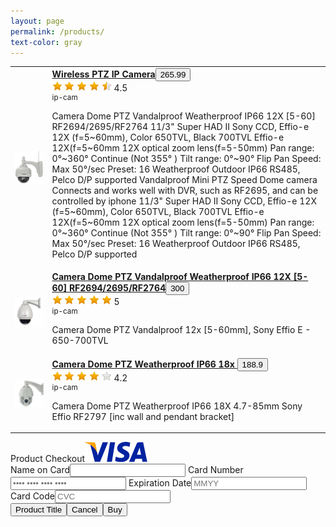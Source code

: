 ```yaml
---
layout: page
permalink: /products/
text-color: gray
---
```


<table class="table">
   <tbody>
      <tr>
         <td class="col-md-2">
            <!-- product image-->
            <a href="/products/ip-camera-1.html"><img src="/img/products/IP-PTZ-CAM-3.jpg" class="img-polaroid small-img"></a>
         </td>
         <td>
            <!-- product title--><a href="/products/ip-camera-1.html"><strong>Wireless PTZ IP Camera</strong></a><!-- buy button--><button id="buy-ip-camera-1" data-product-title="Wireless PTZ IP Camera" role="button" data-toggle="modal" class="btn btn-primary btn-mini buy"><i class="icon-shopping-cart icon-white"></i>265.99</button>
            <div>
               <!-- product rating--><span id="rating-ip-camera-1" data-rating="4.5" class="stars" title="good" style="cursor: default; width: 100px;"><img src="/img/star-on.png" alt="1" title="good">&nbsp;<img src="/img/star-on.png" alt="2" title="good">&nbsp;<img src="/img/star-on.png" alt="3" title="good">&nbsp;<img src="/img/star-on.png" alt="4" title="good">&nbsp;<img src="/img/star-half.png" alt="5" title="good"><input type="hidden" name="score" value="4.5" readonly="readonly"></span><span> 4.5</span>
            </div>
            <!-- product information-->
            <div>
               <small class="muted">
                  <div>ip-cam</div>
               </small>
            </div>
            <!-- product description-->
            <p>Camera Dome PTZ Vandalproof Weatherproof IP66 12X [5-60] RF2694/2695/RF2764
               11/3" Super HAD II Sony CCD, Effio-e 12X (f=5~60mm),
               Color 650TVL, Black 700TVL
               Effio-e 12X(f=5~60mm
               12X optical zoom lens(f=5-50mm)
               Pan range: 0°~360° Continue (Not 355° )
               Tilt range: 0°~90° Flip
               Pan Speed: Max 50°/sec Preset: 16
               Weatherproof Outdoor IP66
               RS485, Pelco D/P supported
               Vandalproof Mini PTZ Speed Dome camera
               Connects and works well with DVR, such as RF2695, and can be controlled by iphone
               11/3" Super HAD II Sony CCD, Effio-e 12X (f=5~60mm),
               Color 650TVL, Black 700TVL
               Effio-e 12X(f=5~60mm
               12X optical zoom lens(f=5-50mm)
               Pan range: 0°~360° Continue (Not 355° )
               Tilt range: 0°~90° Flip
               Pan Speed: Max 50°/sec Preset: 16
               Weatherproof Outdoor IP66
               RS485, Pelco D/P supported
            </p>
         </td>
      </tr>
      <tr>
         <td class="span2">
            <!-- product image--><a href="/products/ip-camera-2"><img src="/img/products/IP-PTZ-CAM-2.jpg" class="img-polaroid small-img"></a>
         </td>
         <td>
            <!-- product title--><a href="/products/ip-camera-2"><strong>Camera Dome PTZ Vandalproof Weatherproof IP66 12X [5-60] RF2694/2695/RF2764</strong></a><!-- buy button--><button id="buy-ip-camera-2" data-product-title="Camera Dome PTZ Vandalproof Weatherproof IP66 12X [5-60] RF2694/2695/RF2764" role="button" data-toggle="modal" class="btn btn-primary btn-mini buy"><i class="icon-shopping-cart icon-white"></i>300</button>
            <div>
               <!-- product rating--><span id="rating-ip-camera-2" data-rating="5" class="stars" title="gorgeous" style="cursor: default; width: 100px;"><img src="/img/star-on.png" alt="1" title="gorgeous">&nbsp;<img src="/img/star-on.png" alt="2" title="gorgeous">&nbsp;<img src="/img/star-on.png" alt="3" title="gorgeous">&nbsp;<img src="/img/star-on.png" alt="4" title="gorgeous">&nbsp;<img src="/img/star-on.png" alt="5" title="gorgeous"><input type="hidden" name="score" value="5" readonly="readonly"></span><span> 5</span>
            </div>
            <!-- product information-->
            <div>
               <small class="muted">
                  <div>ip-cam</div>
               </small>
            </div>
            <!-- product description-->
            <p>Camera Dome PTZ Vandalproof 12x [5-60mm], Sony Effio E - 650-700TVL</p>
         </td>
      </tr>
      <tr>
         <td class="span2">
            <!-- product image--><a href="/products/ip-camera-3"><img src="/img/products/IP-PTZ-CAM-1.jpg" class="img-polaroid small-img"></a>
         </td>
         <td>
            <!-- product title--><a href="/products/ip-camera-3"><strong>Camera Dome PTZ Weatherproof IP66 18x </strong></a><!-- buy button--><button id="buy-ip-camera-3" data-product-title="Camera Dome PTZ Weatherproof IP66 18x " role="button" data-toggle="modal" class="btn btn-primary btn-mini buy"><i class="icon-shopping-cart icon-white"></i>188.9</button>
            <div>
               <!-- product rating--><span id="rating-ip-camera-3" data-rating="4.2" class="stars" title="good" style="cursor: default; width: 100px;"><img src="/img/star-on.png" alt="1" title="good">&nbsp;<img src="/img/star-on.png" alt="2" title="good">&nbsp;<img src="/img/star-on.png" alt="3" title="good">&nbsp;<img src="/img/star-on.png" alt="4" title="good">&nbsp;<img src="/img/star-off.png" alt="5" title="good"><input type="hidden" name="score" value="4.2" readonly="readonly"></span><span> 4.2</span>
            </div>
            <!-- product information-->
            <div>
               <small class="muted">
                  <div>ip-cam</div>
               </small>
            </div>
            <!-- product description-->
            <p>Camera Dome PTZ Weatherproof IP66 18X 4.7-85mm Sony Effio RF2797 [inc wall and pendant bracket]</p>
         </td>
      </tr>
   </tbody>
</table>
<div id="modal" tabindex="-1" role="dialog" aria-labelledby="myModalLabel" aria-hidden="true" class="modal hide fade">
   <div class="modal-header"><span class="lead">Product Checkout<img src="/img/new_visa_medium.gif" class="pull-right"></span></div>
   <div class="modal-body"><label><i class="icon-user"></i><span> Name on Card</span></label><input type="text" class="input-medium"><label><i class="icon-barcode"></i><span> Card Number</span></label><input type="text" placeholder="•••• •••• •••• ••••" maxlength="16" class="input-medium"><label><i class="icon-time"></i><span> Expiration Date</span></label><input type="text" placeholder="MMYY" maxlength="4" class="input-mini"><label><i class="icon-qrcode"></i><span> Card Code</span></label><input type="text" placeholder="CVC" maxlength="4" class="input-mini"></div>
   <div class="modal-footer"><button id="product-title" class="btn btn-small btn-success pull-left">Product Title</button><button data-dismiss="modal" aria-hidden="true" class="btn">Cancel</button><button id="buy-confirm" class="btn btn-primary">Buy</button></div>
</div>